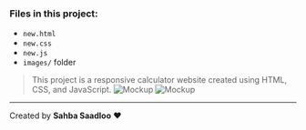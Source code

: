 ### Files in this project:
- `new.html`
- `new.css`
- `new.js`
- `images/` folder

> This project is a responsive calculator website created using HTML, CSS, and JavaScript.
![Mockup](./images/76a742700f3.png)
![Mockup](./images/3ded1833cd2.png)
---

Created by **Sahba Saadloo** ❤️

